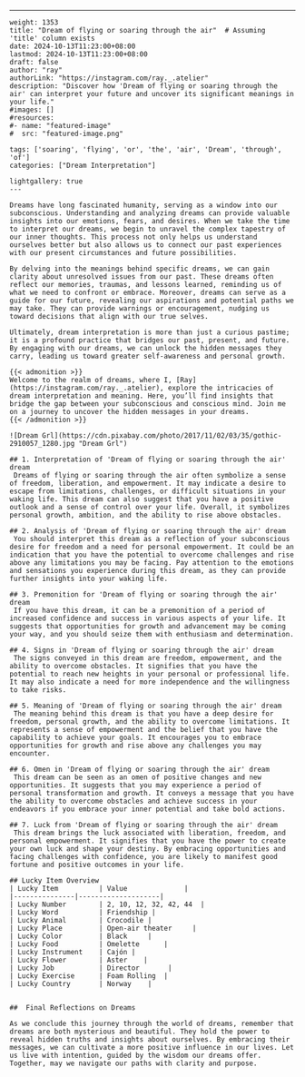 ---
    weight: 1353
    title: "Dream of flying or soaring through the air"  # Assuming 'title' column exists
    date: 2024-10-13T11:23:00+08:00
    lastmod: 2024-10-13T11:23:00+08:00
    draft: false
    author: "ray"
    authorLink: "https://instagram.com/ray._.atelier"
    description: "Discover how 'Dream of flying or soaring through the air' can interpret your future and uncover its significant meanings in your life."
    #images: []
    #resources:
    #- name: "featured-image"
    #  src: "featured-image.png"
    
    tags: ['soaring', 'flying', 'or', 'the', 'air', 'Dream', 'through', 'of']
    categories: ["Dream Interpretation"]
    
    lightgallery: true
    ---
    
    Dreams have long fascinated humanity, serving as a window into our subconscious. Understanding and analyzing dreams can provide valuable insights into our emotions, fears, and desires. When we take the time to interpret our dreams, we begin to unravel the complex tapestry of our inner thoughts. This process not only helps us understand ourselves better but also allows us to connect our past experiences with our present circumstances and future possibilities.
    
    By delving into the meanings behind specific dreams, we can gain clarity about unresolved issues from our past. These dreams often reflect our memories, traumas, and lessons learned, reminding us of what we need to confront or embrace. Moreover, dreams can serve as a guide for our future, revealing our aspirations and potential paths we may take. They can provide warnings or encouragement, nudging us toward decisions that align with our true selves.
    
    Ultimately, dream interpretation is more than just a curious pastime; it is a profound practice that bridges our past, present, and future. By engaging with our dreams, we can unlock the hidden messages they carry, leading us toward greater self-awareness and personal growth.
    
    {{< admonition >}}
    Welcome to the realm of dreams, where I, [Ray](https://instagram.com/ray._.atelier), explore the intricacies of dream interpretation and meaning. Here, you’ll find insights that bridge the gap between your subconscious and conscious mind. Join me on a journey to uncover the hidden messages in your dreams.
    {{< /admonition >}}
    
    ![Dream Grl](https://cdn.pixabay.com/photo/2017/11/02/03/35/gothic-2910057_1280.jpg "Dream Grl")
    
    ## 1. Interpretation of 'Dream of flying or soaring through the air' dream
     Dreams of flying or soaring through the air often symbolize a sense of freedom, liberation, and empowerment. It may indicate a desire to escape from limitations, challenges, or difficult situations in your waking life. This dream can also suggest that you have a positive outlook and a sense of control over your life. Overall, it symbolizes personal growth, ambition, and the ability to rise above obstacles.
    
    ## 2. Analysis of 'Dream of flying or soaring through the air' dream
     You should interpret this dream as a reflection of your subconscious desire for freedom and a need for personal empowerment. It could be an indication that you have the potential to overcome challenges and rise above any limitations you may be facing. Pay attention to the emotions and sensations you experience during this dream, as they can provide further insights into your waking life.
    
    ## 3. Premonition for 'Dream of flying or soaring through the air' dream
     If you have this dream, it can be a premonition of a period of increased confidence and success in various aspects of your life. It suggests that opportunities for growth and advancement may be coming your way, and you should seize them with enthusiasm and determination.
    
    ## 4. Signs in 'Dream of flying or soaring through the air' dream
     The signs conveyed in this dream are freedom, empowerment, and the ability to overcome obstacles. It signifies that you have the potential to reach new heights in your personal or professional life. It may also indicate a need for more independence and the willingness to take risks.
    
    ## 5. Meaning of 'Dream of flying or soaring through the air' dream
     The meaning behind this dream is that you have a deep desire for freedom, personal growth, and the ability to overcome limitations. It represents a sense of empowerment and the belief that you have the capability to achieve your goals. It encourages you to embrace opportunities for growth and rise above any challenges you may encounter.
    
    ## 6. Omen in 'Dream of flying or soaring through the air' dream
     This dream can be seen as an omen of positive changes and new opportunities. It suggests that you may experience a period of personal transformation and growth. It conveys a message that you have the ability to overcome obstacles and achieve success in your endeavors if you embrace your inner potential and take bold actions.
    
    ## 7. Luck from 'Dream of flying or soaring through the air' dream
     This dream brings the luck associated with liberation, freedom, and personal empowerment. It signifies that you have the power to create your own luck and shape your destiny. By embracing opportunities and facing challenges with confidence, you are likely to manifest good fortune and positive outcomes in your life.
    
    ## Lucky Item Overview
    | Lucky Item          | Value              |
    |---------------|--------------------|
    | Lucky Number        | 2, 10, 12, 32, 42, 44  |
    | Lucky Word          | Friendship |
    | Lucky Animal        | Crocodile |
    | Lucky Place         | Open-air theater     |
    | Lucky Color         | Black     |
    | Lucky Food          | Omelette      |
    | Lucky Instrument    | Cajón |
    | Lucky Flower        | Aster    |
    | Lucky Job           | Director       |
    | Lucky Exercise      | Foam Rolling  |
    | Lucky Country       | Norway    |
    
    
    ##  Final Reflections on Dreams
    
    As we conclude this journey through the world of dreams, remember that dreams are both mysterious and beautiful. They hold the power to reveal hidden truths and insights about ourselves. By embracing their messages, we can cultivate a more positive influence in our lives. Let us live with intention, guided by the wisdom our dreams offer. Together, may we navigate our paths with clarity and purpose.
    